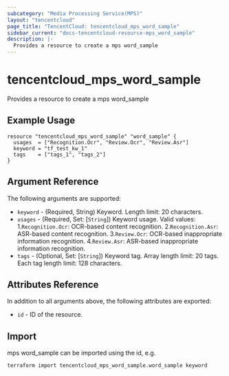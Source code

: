 ```yaml
---
subcategory: "Media Processing Service(MPS)"
layout: "tencentcloud"
page_title: "TencentCloud: tencentcloud_mps_word_sample"
sidebar_current: "docs-tencentcloud-resource-mps_word_sample"
description: |-
  Provides a resource to create a mps word_sample
---
```


# tencentcloud_mps_word_sample

Provides a resource to create a mps word_sample

## Example Usage

```hcl
resource "tencentcloud_mps_word_sample" "word_sample" {
  usages  = ["Recognition.Ocr", "Review.Ocr", "Review.Asr"]
  keyword = "tf_test_kw_1"
  tags    = ["tags_1", "tags_2"]
}
```

## Argument Reference

The following arguments are supported:

* `keyword` - (Required, String) Keyword. Length limit: 20 characters.
* `usages` - (Required, Set: [`String`]) Keyword usage. Valid values: 1.`Recognition.Ocr`: OCR-based content recognition. 2.`Recognition.Asr`: ASR-based content recognition. 3.`Review.Ocr`: OCR-based inappropriate information recognition. 4.`Review.Asr`: ASR-based inappropriate information recognition.
* `tags` - (Optional, Set: [`String`]) Keyword tag. Array length limit: 20 tags. Each tag length limit: 128 characters.

## Attributes Reference

In addition to all arguments above, the following attributes are exported:

* `id` - ID of the resource.



## Import

mps word_sample can be imported using the id, e.g.

```
terraform import tencentcloud_mps_word_sample.word_sample keyword
```

